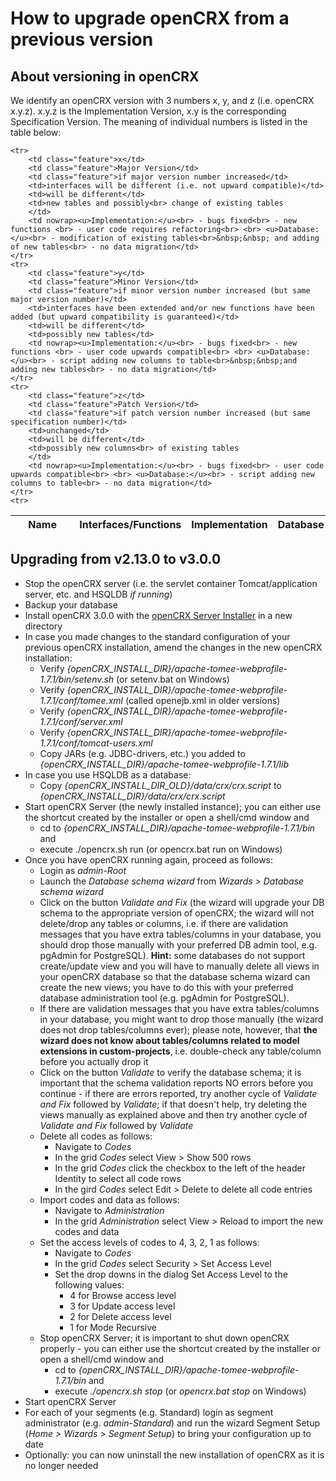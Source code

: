 # How to upgrade openCRX from a previous version #

## About versioning in openCRX ##
We identify an openCRX version with 3 numbers x, y, and z (i.e. openCRX x.y.z). x.y.z is the 
Implementation Version, x.y is the corresponding Specification Version. The meaning of individual 
numbers is listed in the table below:

<table>
	<thead>
		<tr>
			<th class="feature">&nbsp;</th>
			<th class="feature">Name</th>
			<th class="feature">&nbsp;</th>
			<th>Interfaces/Functions</th>
			<th>Implementation</th>
			<th>Database</th>
			<th>Implications</th>
		</tr>
	</thead>

	<tr>
		<td class="feature">x</td>
		<td class="feature">Major Version</td>
		<td class="feature">if major version number increased</td>
		<td>interfaces will be different (i.e. not upward compatible)</td>
		<td>will be different</td>
		<td>new tables and possibly<br> change of existing tables
		</td>
		<td nowrap><u>Implementation:</u><br> - bugs fixed<br> - new functions <br> - user code requires refactoring<br> <br> <u>Database:</u><br> - modification of existing tables<br>&nbsp;&nbsp; and adding of new tables<br> - no data migration</td>
	</tr>
	<tr>
		<td class="feature">y</td>
		<td class="feature">Minor Version</td>
		<td class="feature">if minor version number increased (but same major version number)</td>
		<td>interfaces have been extended and/or new functions have been added (but upward compatibility is guaranteed)</td>
		<td>will be different</td>
		<td>possibly new tables</td>
		<td nowrap><u>Implementation:</u><br> - bugs fixed<br> - new functions <br> - user code upwards compatible<br> <br> <u>Database:</u><br> - script adding new columns to table<br>&nbsp;&nbsp;and adding new tables<br> - no data migration</td>
	</tr>
	<tr>
		<td class="feature">z</td>
		<td class="feature">Patch Version</td>
		<td class="feature">if patch version number increased (but same specification number)</td>
		<td>unchanged</td>
		<td>will be different</td>
		<td>possibly new columns<br> of existing tables
		</td>
		<td nowrap><u>Implementation:</u><br> - bugs fixed<br> - user code upwards compatible<br> <br> <u>Database:</u><br> - script adding new columns to table<br> - no data migration</td>
	</tr>
	<tr>
</table>

## Upgrading from v2.13.0 to v3.0.0 ##

* Stop the openCRX server (i.e. the servlet container Tomcat/application server, etc. and HSQLDB _if running_)
* Backup your database
* Install openCRX 3.0.0 with the <a href="server.htm">openCRX Server Installer</a> in a new directory
* In case you made changes to the standard configuration of your previous openCRX installation, amend the changes in the new openCRX installation:
    * Verify _{openCRX_INSTALL_DIR}/apache-tomee-webprofile-1.7.1/bin/setenv.sh_ (or setenv.bat on Windows)
    * Verify _{openCRX_INSTALL_DIR}/apache-tomee-webprofile-1.7.1/conf/tomee.xml_ (called openejb.xml in older versions)
    * Verify _{openCRX_INSTALL_DIR}/apache-tomee-webprofile-1.7.1/conf/server.xml_
    * Verify _{openCRX_INSTALL_DIR}/apache-tomee-webprofile-1.7.1/conf/tomcat-users.xml_
    * Copy JARs (e.g. JDBC-drivers, etc.) you added to _{openCRX_INSTALL_DIR}/apache-tomee-webprofile-1.7.1/lib_
* In case you use HSQLDB as a database:
    * Copy _{openCRX_INSTALL_DIR_OLD}/data/crx/crx.script_ to _{openCRX_INSTALL_DIR}/data/crx/crx.script_
* Start openCRX Server (the newly installed instance); you can either use the shortcut created by the installer or open a shell/cmd window and
    * cd to _{openCRX_INSTALL_DIR}/apache-tomee-webprofile-1.7.1/bin_ and
    * execute ./opencrx.sh run (or opencrx.bat run on Windows)
* Once you have openCRX running again, proceed as follows:
    * Login as _admin-Root_
    * Launch the _Database schema wizard_ from _Wizards > Database schema wizard_
    * Click on the button _Validate and Fix_ (the wizard will upgrade your DB schema to the appropriate version of openCRX; the wizard will not delete/drop any tables or columns, i.e. if there are validation messages that you have extra tables/columns in your database, you should drop those manually with your preferred DB admin tool, e.g. pgAdmin for PostgreSQL). __Hint:__ some databases do not support create/update view and you will have to manually delete all views in your openCRX database so that the database schema wizard can create the new views; you have to do this with your preferred database administration tool (e.g. pgAdmin for PostgreSQL).
    * If there are validation messages that you have extra tables/columns in your database, you might want to drop those manually (the wizard does not drop tables/columns ever); please note, however, that __the wizard does not know about tables/columns related to model extensions in custom-projects__, i.e. double-check any table/column before you actually drop it
    * Click on the button _Validate_ to verify the database schema; it is important that the schema validation reports NO errors before you continue - if there are errors reported, try another cycle of _Validate and Fix_ followed by _Validate_; if that doesn't help, try deleting the views manually as explained above and then try another cycle of _Validate and Fix_ followed by _Validate_
    * Delete all codes as follows:
        * Navigate to _Codes_
        * In the grid _Codes_ select View &gt; Show 500 rows
        * In the grid _Codes_ click the checkbox to the left of the header Identity to select all code rows
        * In the gird _Codes_ select Edit &gt; Delete to delete all code entries
    * Import codes and data as follows:
        * Navigate to _Administration_
        * In the grid _Administration_ select View &gt; Reload to import the new codes and data
    * Set the access levels of codes to 4, 3, 2, 1 as follows:
        * Navigate to _Codes_
        * In the grid _Codes_ select Security &gt; Set Access Level
        * Set the drop downs in the dialog Set Access Level to the following values:
            * 4 for Browse access level
            * 3 for Update access level
            * 2 for Delete access level
            * 1 for Mode Recursive
    * Stop openCRX Server; it is important to shut down openCRX properly - you can either use the shortcut created by the installer or open a shell/cmd window and
        * cd to _{openCRX_INSTALL_DIR}/apache-tomee-webprofile-1.7.1/bin_ and
        * execute _./opencrx.sh stop_ (or _opencrx.bat stop_ on Windows)
* Start openCRX Server
* For each of your segments (e.g. Standard) login as segment administrator (e.g. _admin-Standard_) and run the wizard Segment Setup (_Home > Wizards > Segment Setup_) to bring your configuration up to date
* Optionally: you can now uninstall the new installation of openCRX as it is no longer needed
